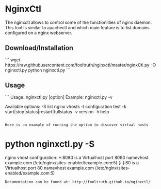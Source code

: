 <h1>NginxCtl</h1>

The nginxctl allows to control some of the functionlities of nginx daemon.
This tool is similar to apachectl and which main feature is to list
domains configured on a nginx webserver.

<h2>Download/Installation</h2>
```
wget https://raw.githubusercontent.com/fooltruth/nginxctl/master/nginxCtl.py -O nginxctl.py 
python nginxctl.py
```

<h2>Usage</h2>
```
Usage: nginxctl.py [option]
Example: nginxctl.py -v


Available options:
	-S list nginx vhosts
	-t configuration test
	-k start|stop|status|restart|fullstatus
	-v version
	-h help
```

Here is an example of running the option to discover virtual hosts
```
# python nginxctl.py -S
nginx vhost configuration:
*:8080 is a Virtualhost
	port 8080 namevhost  example.com  (/etc/nginx/sites-enabled/example.com:5)
[::]:80 is a Virtualhost
	port 80 namevhost  example.com  (/etc/nginx/sites-enabled/example.com:5)

```
Documentation can be found at: http://fooltruth.github.io/nginxctl/
